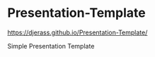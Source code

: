 # Presentation-Template
https://djerass.github.io/Presentation-Template/

Simple Presentation Template
